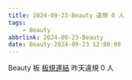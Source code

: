 ```yaml
---
title: 2024-09-23-Beauty 違規 0 人
tags:
    - Beauty
abbrlink: 2024-09-23-Beauty
date: Beauty-2024-09-23 12:00:00
---
```

Beauty 板 [板規連結](https://www.ptt.cc/bbs/Beauty/M.1630069980.A.84B.html)
昨天違規 0 人
